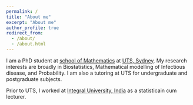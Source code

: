 ```yaml
---
permalink: /
title: "About me"
excerpt: "About me"
author_profile: true
redirect_from: 
  - /about/
  - /about.html
---
```


<p>I am a PhD student at <a href = "https://www.uts.edu.au/about/faculty-science/school-mathematical-and-physical-sciences">school of Mathematics</a>  at <a href = "https://www.uts.edu.au/" target="_blank">UTS, Sydney</a>. My research interests are broadly in Biostatistics, Mathematical modelling of Infectious disease, and Probability. I am also a tutoring at UTS for undergraduate and postgraduate subjects. </p>

<p> Prior to UTS, I worked at <a href ="https://iul.ac.in/" target="_blank">Integral University, India</a> as a statisticain cum lecturer. </p> 




